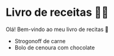 # Livro de receitas :woman_cook:

Olá! Bem-vindo ao meu livro de recitas :cookie:

- Strogonoff de carne 
- Bolo de cenoura com chocolate  

